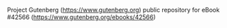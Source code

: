Project Gutenberg (https://www.gutenberg.org) public repository for eBook #42566 (https://www.gutenberg.org/ebooks/42566)
